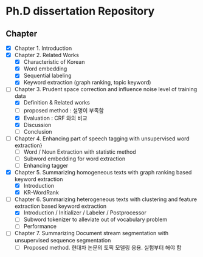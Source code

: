 # Ph.D  dissertation Repository

## Chapter

- [x] Chapter 1. Introduction
- [x] Chapter 2. Related Works
  - [x] Characteristic of Korean
  - [x] Word embedding
  - [x] Sequential labeling
  - [x] Keyword extraction (graph ranking, topic keyword)
- [ ] Chapter 3. Prudent space correction and influence noise level of training data
  - [x] Definition & Related works
  - [ ] proposed method : 설명이 부족함
  - [x] Evaluation : CRF 와의 비교
  - [x] Discussion
  - [ ] Conclusion
- [ ] Chapter 4. Enhancing part of speech tagging with unsupervised word extraction}
  - [ ] Word / Noun Extraction with statistic method
  - [ ] Subword embedding for word extraction
  - [ ] Enhancing tagger
- [x] Chapter 5. Summarizing homogeneous texts with graph ranking based keyword extraction
  - [x] Introduction
  - [x] KR-WordRank
- [ ] Chapter 6. Summarizing heterogeneous texts with clustering and feature extraction based keyword extraction
  - [x] Introduction / Initializer / Labeler / Postprocessor
  - [ ] Subword tokenizer to alleviate out of vocabulary problem
  - [ ] Performance
- [ ] Chapter 7. Summarizing Document stream segmentation with unsupervised sequence segmentation
  - [ ] Proposed method. 현대차 논문의 토픽 모델링 응용. 실험부터 해야 함
